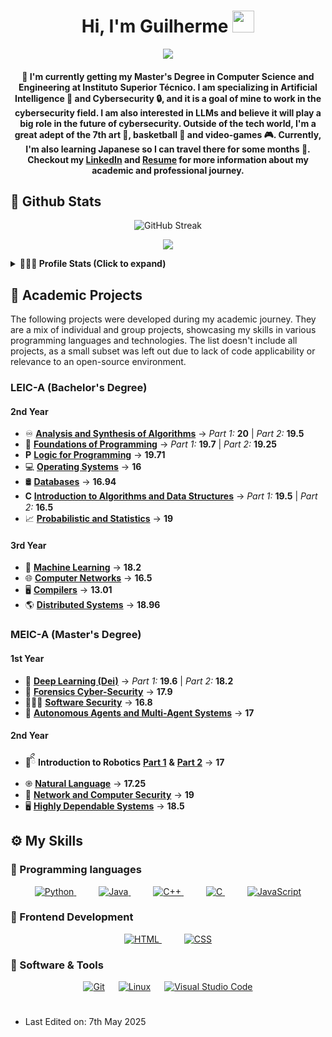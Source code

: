 <h1 align="center">
Hi, I'm Guilherme
<img src="https://media4.giphy.com/media/v1.Y2lkPTc5MGI3NjExOWhzM2d4MDdrdGx5dTh4MDh4M3FwOThqMzgya2hyNGEzam9zZXZlOCZlcD12MV9pbnRlcm5hbF9naWZfYnlfaWQmY3Q9Zw/QxHQ4BtLeEGBlWIFTs/giphy.gif" width="35">
</h1>

<p align="center">
  <a href="https://fenix.tecnico.ulisboa.pt/cursos/meic-a/curriculo"><img src="https://readme-typing-svg.herokuapp.com?lines=Computer+Science+and+Engineering;@+Instituto+Superior+Técnico;Cybersecurity+and+AI&font=rubik&center=true&vCenter=false&multiline=true&duration=1500&color=00f000&height=80&repeat=false"></a>
</p>

<h4 align="center">
👋 I'm currently getting my Master's Degree in Computer Science and Engineering at Instituto Superior Técnico. I am specializing in Artificial Intelligence 🤖 and Cybersecurity 🔒, and it is a goal of mine to work in the cybersecurity field. I am also interested in LLMs and believe it will play a big role in the future of cybersecurity.
Outside of the tech world, I'm a great adept of the 7th art 🎥, basketball 🏀 and video-games 🎮.
Currently, I'm also learning Japanese so I can travel there for some months 🛬.
Checkout my <a href="https://www.linkedin.com/in/guilherme-leit%C3%A3o-47bb27192/">LinkedIn</a> and <a href="https://guilhermeleitao2002.github.io/guilhermeleitao2002/CV.pdf">Resume</a> for more information about my academic and professional journey.
</h4>

## 🌱 Github Stats

<p align="center">
  <a><img src="https://github-readme-streak-stats.herokuapp.com?user=guilhermeleitao2002&theme=tokyonight&hide_border=false&mode=weekly" alt="GitHub Streak" /></a>
</p>

<p align="center">
  <image src="https://github-readme-stats.vercel.app/api/top-langs/?username=guilhermeleitao2002&theme=github_dark&count_private=true&hide=Roff,HTML,Jupyter+Notebook,Prolog"/>
</p>

<details> 
  <summary><b>👨🏻‍💻 Profile Stats (Click to expand)</b></summary>
    <p align="center">
    <img src="https://komarev.com/ghpvc/?username=guilhermeleitao2002&label=Profile%20views&color=0e25d1&style=for-the-badge"/>
    </p>
    <p align="center">
      <picture>
        <source
          srcset="https://github-readme-stats.vercel.app/api?username=guilhermeleitao2002&show_icons=true&theme=chartreuse-dark"
          media="(prefers-color-scheme: dark)"
        />
        <source
          srcset="https://github-readme-stats.vercel.app/api?username=guilhermeleitao2002&show_icons=true"
          media="(prefers-color-scheme: light), (prefers-color-scheme: no-preference)"
        />
        <img src="https://github-readme-stats.vercel.app/api?username=guilhermeleitao2002&show_icons=true" />
      </picture>
    </p>
</details>

## 📖 Academic Projects

The following projects were developed during my academic journey. They are a mix of individual and group projects, showcasing my skills in various programming languages and technologies. The list doesn't include all projects, as a small subset was left out due to lack of code applicability or relevance to an open-source environment.

### LEIC-A (Bachelor's Degree)

#### 2nd Year

- ♾️ [**Analysis and Synthesis of Algorithms**](https://github.com/guilhermeleitao2002/Algorithms-Project) -> *Part 1:* **20** | *Part 2:* **19.5**
- 🐍 [**Foundations of Programming**](https://github.com/guilhermeleitao2002/BuggyDB-Meadow-Project) -> *Part 1:* **19.7** | *Part 2:* **19.25**
- 𝐏 [**Logic for Programming**](https://github.com/guilhermeleitao2002/Hashi-Puzzle-Project) -> **19.71**
- 💻 [**Operating Systems**](https://github.com/guilhermeleitao2002/OS-Project) -> **16**
- 🛢 [**Databases**](https://github.com/guilhermeleitao2002/DB-Project) -> **16.94**
- 𝐂 [**Introduction to Algorithms and Data Structures**](https://github.com/guilhermeleitao2002/Airport-Simulator) -> *Part 1:* **19.5** | *Part 2:* **16.5**
- 📈 [**Probabilistic and Statistics**](https://github.com/guilhermeleitao2002/Statistics-Project) -> **19**

#### 3rd Year

- 🧠 [**Machine Learning**](https://github.com/guilhermeleitao2002/ML-Project) -> **18.2**
- 🌐 [**Computer Networks**](https://github.com/guilhermeleitao2002/Hangman-Game) -> **16.5**
- 🖥 [**Compilers**](https://github.com/guilhermeleitao2002/MML-Compiler) -> **13.01**
- 🌎 [**Distributed Systems**](https://github.com/guilhermeleitao2002/Distributed-Systems) -> **18.96**

### MEIC-A (Master's Degree)

#### 1st Year

- 🤖 [**Deep Learning (Dei)**](https://github.com/guilhermeleitao2002/Deep-Learning-Project) -> *Part 1:* **19.6** | *Part 2:* **18.2**
- 🔎 [**Forensics Cyber-Security**](https://github.com/guilhermeleitao2002/Forensics-Project) -> **17.9**
- 👨🏼‍💻 [**Software Security**](https://github.com/guilhermeleitao2002/Vulnerability-Tool-Scanner) -> **16.8**
- 👾 [**Autonomous Agents and Multi-Agent Systems**](https://github.com/guilhermeleitao2002/Game-of-Sueca-Engine) -> **17**

#### 2nd Year

- 🤖ིྀ **Introduction to Robotics** [**Part 1**](https://github.com/guilhermeleitao2002/IRobo) **&** [**Part 2**](https://github.com/guilhermeleitao2002/IRobo-rrt_planner) -> **17**
- ֎ [**Natural Language**](https://github.com/guilhermeleitao2002/Movie-Genre-Prediction) -> **17.25**
- 🔐 [**Network and Computer Security**](https://github.com/guilhermeleitao2002/Network-Security-Project) -> **19**
- 🖥️ [**Highly Dependable Systems**](https://github.com/guilhermeleitao2002/DepBlockchain) -> **18.5**

## ⚙️ My Skills

### 📎 Programming languages

<p align="center">
  <a href="https://www.python.org" target="_blank">
    <img alt="Python" src="https://img.shields.io/badge/Python%20-%2314354C.svg?logo=python&logoColor=white">
  </a>
  &emsp;
  &emsp;
    <a href="https://www.java.com" target="_blank"> 
        <img alt="Java" src="https://img.shields.io/badge/Java%20-%23ED8B00.svg?logo=java&logoColor=white">
    </a>
  &emsp;
  &emsp;
    <a href="https://isocpp.org/" target="_blank"> 
        <img alt="C++" src="https://img.shields.io/badge/C%2B%2B%20-%2300599C.svg?logo=c%2B%2B&logoColor=white">
    </a>
    &emsp;
    &emsp;
  <a href="https://www.cprogramming.com/" target="_blank"> 
    <img alt="C" src="https://img.shields.io/badge/C%20-%232370ED.svg?logo=c&logoColor=white">
  </a>
  &emsp;
  &emsp;
  <a href="https://developer.mozilla.org/en-US/docs/Web/JavaScript" target="_blank"> 
     <img alt="JavaScript" src="https://img.shields.io/badge/JavaScript%20-%23F7DF1E.svg?logo=javascript&logoColor=black">
  </a>
</p>

### 📎 Frontend Development
<p align="center"> 
    <a href="https://www.w3.org/html/" target="_blank">
        <img alt="HTML" src="https://img.shields.io/badge/HTML%20-%23E34F26.svg?logo=html5&logoColor=white">
    </a>
  &emsp;
  &emsp;
  <a href="https://www.w3schools.com/css/" target="_blank">
    <img alt="CSS" src="https://img.shields.io/badge/CSS%20-%231572B6.svg?logo=css3&logoColor=white">
  </a> 
</p>

### 📎 Software & Tools

<p align="center">
    <a href="#"><img alt="Git" src="https://img.shields.io/badge/Git%20-%23F05033.svg?logo=git&logoColor=white"></a>
  &emsp;
    <a href="#"><img alt="Linux" src="https://img.shields.io/badge/Linux-FCC624?style=flat&logo=linux&logoColor=black"></a>
  &emsp;
    <a href="#"><img alt="Visual Studio Code" src="https://img.shields.io/badge/Visual%20Studio%20Code-0078d7.svg?logo=visual-studio-code&logoColor=white"></a>
</p>

#

 - Last Edited on: 7th May 2025
